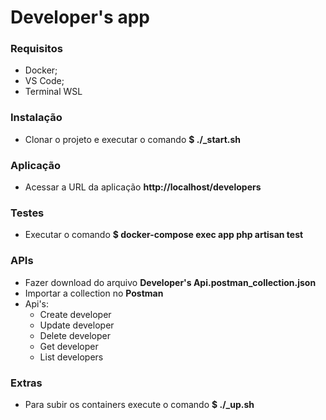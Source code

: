 # Developer's app

### Requisitos
- Docker;
- VS Code;
- Terminal WSL

### Instalação
- Clonar o projeto e executar o comando **$ ./_start.sh**

### Aplicação
- Acessar a URL da aplicação **http://localhost/developers**

### Testes
- Executar o comando **$ docker-compose exec app php artisan test**

### APIs
- Fazer download do arquivo **Developer's Api.postman_collection.json**
- Importar a collection no **Postman**
- Api's:
  -  Create developer
  -  Update developer
  -  Delete developer
  -  Get developer
  -  List developers

### Extras
- Para subir os containers execute o comando **$ ./_up.sh**
